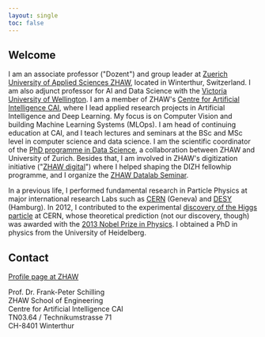 ```yaml
---
layout: single
toc: false
---
```


## Welcome


I am an associate professor ("Dozent") and group leader at [Zuerich University of Applied Sciences ZHAW](https://www.zhaw.ch/en/university/), located in Winterthur, Switzerland. I am also adjunct professor for AI and Data Science with the [Victoria University of Wellington](https://www.wgtn.ac.nz/). I am a member of ZHAW's [Centre for Artificial Intelligence CAI](https://www.zhaw.ch/en/engineering/institutes-centres/cai/), where I lead applied research projects in Artificial Intelligence and Deep Learning. My focus is on Computer Vision and building Machine Learning Systems (MLOps). I am head of continuing education at CAI, and I teach lectures and seminars at the BSc and MSc level in computer science and data science. I am the scientific coordinator of the [PhD programme in Data Science](https://phd-data-science.ch/), a collaboration between ZHAW and University of Zurich. Besides that, I am involved in ZHAW's digitization initiative ("[ZHAW digital](https://www.zhaw.ch/en/about-us/mission-and-strategy/strategic-initiative-zhaw-digital/)") where I helped shaping the DIZH fellowhip programme, and I organize the [ZHAW Datalab Seminar](https://www.zhaw.ch/de/forschung/departementsuebergreifende-kooperationen/datalab/datalab-seminar/).

In a previous life, I performed fundamental research in Particle Physics at major international research Labs such as [CERN](https://home.cern/) (Geneva) and [DESY](http://www.desy.de/) (Hamburg). In 2012, I contributed to the experimental [discovery of the Higgs particle](https://home.cern/science/physics/higgs-boson) at CERN, whose theoretical prediction (not our discovery, though) was awarded with the [2013 Nobel Prize in Physics](https://www.nobelprize.org/prizes/physics/2013/summary/). I obtained a PhD in physics from the University of Heidelberg.



## Contact


[Profile page at ZHAW](https://www.zhaw.ch/en/about-us/person/scik/)

Prof. Dr. Frank-Peter Schilling  
ZHAW School of Engineering  
Centre for Artificial Intelligence CAI   
TN03.64 / Technikumstrasse 71  
CH-8401 Winterthur
  



